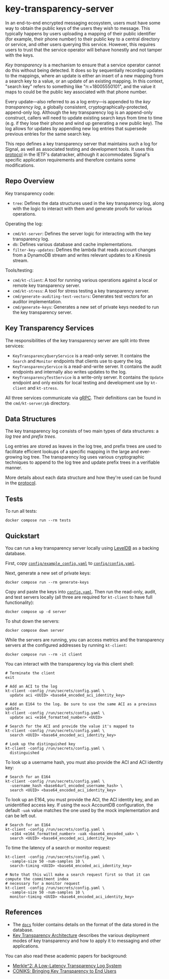 key-transparency-server
========================

In an end-to-end encrypted messaging ecosystem, users must have some way to obtain the public keys of the users they wish to message.
This typically happens by users uploading a mapping of their public identifier (for example, their phone number)
to their public key to a central directory or service, and other users querying this service.
However, this requires users to trust that the service operator will behave honestly and not tamper with the keys.

_Key transparency_ is a mechanism to ensure that a service operator cannot do this without being detected.
It does so by sequentially recording updates to the mappings, where an update is either an insert of a new mapping
from a search key to a value, or an update of an existing mapping.
In this context, "search key" refers to something like "n:+18005550101", and the value it maps to could be the public key associated with that phone number.

Every update—also referred to as a log entry—is appended to the _key transparency log_,
a globally consistent, cryptographically-protected, append-only log.
Although the key transparency log is an append-only construct, callers will need to update existing search keys
from time to time (e.g. if they lose their phone and wind up generating a new public key).
The log allows for updates by appending new log entries that supersede previous entries for the same search key.

This repo defines a key transparency server that maintains such a log for Signal, as well as associated testing and development tools.
It uses this [protocol][ietf-protocol] in the IETF's datatracker, although it
accommodates Signal's specific application requirements and therefore contains some modifications.

[ietf-protocol]: https://datatracker.ietf.org/doc/draft-ietf-keytrans-protocol/

Repo Overview
-------------

Key transparency code:

- `tree`: Defines the data structures used in the key transparency log,
  along with the logic to interact with them and generate proofs for various operations.

Operating the log:

- `cmd/kt-server`: Defines the server logic for interacting with the key transparency log.
- `db`: Defines various database and cache implementations.
- `filter-key-updates`: Defines the lambda that reads account changes from a DynamoDB stream and writes relevant updates to a Kinesis stream.

Tools/testing:

- `cmd/kt-client`: A tool for running various operations against a local or remote key transparency server.
- `cmd/kt-stress`: A tool for stress testing a key transparency server.
- `cmd/generate-auditing-test-vectors`: Generates test vectors for an auditor implementation.
- `cmd/generate-keys`: Generates a new set of private keys needed to run the key transparency server.

Key Transparency Services
-------------------------

The responsibilities of the key transparency server are split into three services:

- `KeyTransparencyQueryService` is a read-only server.
  It contains the `Search` and `Monitor` endpoints that clients use
  to query the log.
- `KeyTransparencyService` is a read-and-write server.
  It contains the audit endpoints and internally also writes updates to the log.
- `KeyTransparencyTestService` is a write-only server.
  It contains the `Update` endpoint and only exists for local testing
  and development use by `kt-client` and `kt-stress`.

All three services communicate via [gRPC](https://grpc.io/).
Their definitions can be found in the `cmd/kt-server/pb` directory.

Data Structures
---------------

The key transparency log consists of two main types of data structures:
a _log tree_ and _prefix trees_.

Log entries are stored as leaves in the log tree, and prefix trees are used to facilitate
efficient lookups of a specific mapping in the large and ever-growing log tree.
The transparency log uses various cryptographic techniques to append to the log tree and update prefix trees in a verifiable manner.

More details about each data structure and how they're used can be found in the [protocol][ietf-protocol].

Tests
-----

To run all tests:

```shell
docker compose run --rm tests
```

Quickstart
----------

You can run a key transparency server locally using
[LevelDB](https://github.com/google/leveldb) as a backing database.

First, copy [`config/example_config.yaml`](./example/example_config.yaml)
to [`config/config.yaml`](./example/config.yaml).

Next, generate a new set of private keys:

```shell
docker compose run --rm generate-keys
```

Copy and paste the keys into [`config.yaml`](./config.yaml).
Then run the read-only, audit, and test servers locally
(all three are required for `kt-client` to have full functionality):

```shell
docker compose up -d server
```

To shut down the servers:

```shell
docker compose down server
```

While the servers are running, you can access
metrics and the transparency servers
at the configured addresses by running `kt-client`:

```shell
docker compose run --rm -it client
```

You can interact with the transparency log via this client shell:

```shell
# Terminate the client
exit
```

```shell
# Add an ACI to the log
kt-client -config /run/secrets/config.yaml \
  update aci <UUID> <base64_encoded_aci_identity_key>

# Add an E164 to the log. Be sure to use the same ACI as a previous update.
kt-client -config /run/secrets/config.yaml \
  update aci <e164_formatted_number> <UUID>

# Search for the ACI and provide the value it's mapped to
kt-client -config /run/secrets/config.yaml \
  search <UUID> <base64_encoded_aci_identity_key>

# Look up the distinguished key
kt-client -config /run/secrets/config.yaml \
  distinguished
```

To look up a username hash, you must also provide the ACI and ACI identity key:

```shell
# Search for an E164
kt-client -config /run/secrets/config.yaml \
  -username_hash <base64url_encoded_username_hash> \
  search <UUID> <base64_encoded_aci_identity_key>
```

To look up an E164, you must provide the ACI, the ACI identity key, and an unidentified access key.
If using the `mock` AccountDB configuration, the default `-uak` value matches the one used by the mock implementation and can be left out.

```shell
# Search for an E164
kt-client -config /run/secrets/config.yaml \
  -e164 <e164_formatted_number> -uak <base64_encoded_uak> \
  search <UUID> <base64_encoded_aci_identity_key>
```

To time the latency of a search or monitor request:

```shell
kt-client -config /run/secrets/config.yaml \
  -sample-size 50 -num-samples 10 \
  search-timing <UUID> <base64_encoded_aci_identity_key>

# Note that this will make a search request first so that it can compute the commitment index
# necessary for a monitor request
kt-client -config /run/secrets/config.yaml \
  -sample-size 50 -num-samples 10 \
  monitor-timing <UUID> <base64_encoded_aci_identity_key>
```

References
----------

- The [`docs`](./docs/) folder contains details on the format
  of the data stored in the database.
- [Key Transparency Architecture](https://datatracker.ietf.org/doc/draft-ietf-keytrans-architecture/)
  describes the various deployment modes of key transparency
  and how to apply it to messaging and other applications.

You can also read these academic papers for background:

- [Merkle^2: A Low-Latency Transparency Log System](https://eprint.iacr.org/2021/453)
- [CONIKS: Bringing Key Transparency to End Users](https://eprint.iacr.org/2014/1004)
